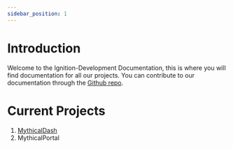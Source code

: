 ```yaml
---
sidebar_position: 1
---
```


# Introduction

Welcome to the 
Ignition-Development Documentation, this is where you will find documentation for all our projects. You can contribute to our documentation through the [Github repo](https://github.com/mythicalltd/mythicaldocs).

# Current Projects
1. [MythicalDash](MythicalDash/Introduction)
2. MythicalPortal